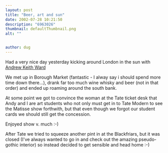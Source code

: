 ```yaml
---
layout: post
title: "Beer, art and sun"
date: 2002-07-28 10:21:50
description: "6963026"
thumbnail: defaultThumbnail.png
alt: ""


author: dug
---
```


<p>Had a very nice day yesterday kicking around London in the sun with <a href="http://www.purplemanchester.co.uk/">Andrew Keith Ward</a></p>

<p>We met up in Borough Market (fantastic - I alway say i should spend more time down there...), drank far too much wine whisky and beer (not in that order) and ended up roaming around the south bank.</p>

<p>At some point we got to convince the woman at the Tate ticket desk that Andy and I are art students who not only must get in to Tate Modern to see the Matisse show forthwith, but that even though we forgot our student cards we should still get the concession.</p>

<p>Enjoyed show v. much :-)</p>

<p>After Tate we tried to squeeze another pint in at the Blackfriars, but it was closed (I've always wanted to go in and check out the amazing pseudo-gothic interior) so instead decided to get sensible and head home :-)</p>

